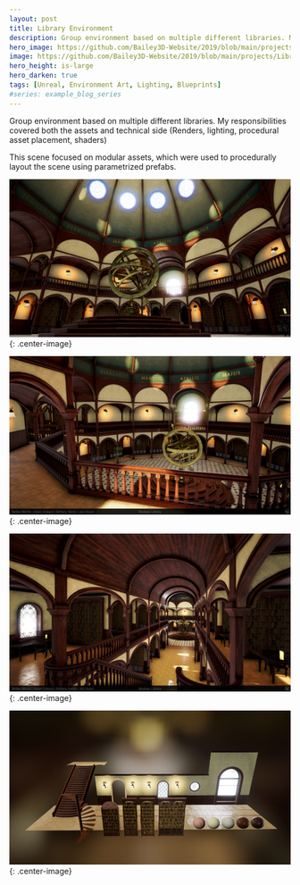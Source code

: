 ```yaml
---
layout: post
title: Library Environment
description: Group environment based on multiple different libraries. My responsibilities covered both the assets and technical side (Renders, lighting, procedural asset placement, shaders)
hero_image: https://github.com/Bailey3D-Website/2019/blob/main/projects/Library/Render_02.png?raw=true # Add image post (optional)
image: https://github.com/Bailey3D-Website/2019/blob/main/projects/Library/Render_02.png?raw=true # Add image post (optional)
hero_height: is-large
hero_darken: true
tags: [Unreal, Environment Art, Lighting, Blueprints]
#series: example_blog_series
---
```

Group environment based on multiple different libraries. My responsibilities covered both the assets and technical side (Renders, lighting, procedural asset placement, shaders)

This scene focused on modular assets, which were used to procedurally layout the scene using parametrized prefabs.

![Image](https://github.com/Bailey3D-Website/2019/blob/main/projects/Library/Render_02.png?raw=true){: .center-image}

![Image](https://github.com/Bailey3D-Website/2019/blob/main/projects/Library/Render_Mainroom_High.png?raw=true){: .center-image}

![Image](https://github.com/Bailey3D-Website/2019/blob/main/projects/Library/Render_Walkway_High.png?raw=true){: .center-image}

![Image](https://github.com/Bailey3D-Website/2019/blob/main/projects/Library/library_asset_breakdown.png?raw=true){: .center-image}